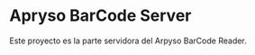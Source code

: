 Apryso BarCode Server
=====================

Este proyecto es la parte servidora del Arpyso BarCode Reader.

